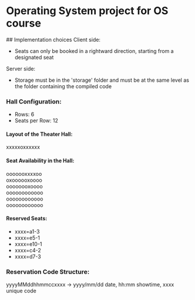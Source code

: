 # Operating System project for OS course

## Implementation choices
Client side: 
- Seats can only be booked in a rightward direction, starting from a designated seat
    
Server side:
- Storage must be in the 'storage' folder and must be at the same level as the folder containing the compiled code

### Hall Configuration:
- Rows: 6
- Seats per Row: 12

#### Layout of the Theater Hall:
xxxxxoxxxxxx  

#### Seat Availability in the Hall:
ooooooxxxxoo  
oxoooooxoooo  
oooooooxoooo  
oooooooooooo  
oooooooooooo  
oooooooooooo  

#### Reserved Seats:
- xxxx=a1-3
- xxxx=e5-1
- xxxx=e10-1
- xxxx=c4-2
- xxxx=d7-3

### Reservation Code Structure:
yyyyMMddhhmmccxxxx -> yyyy/mm/dd date, hh:mm showtime, xxxx unique code
